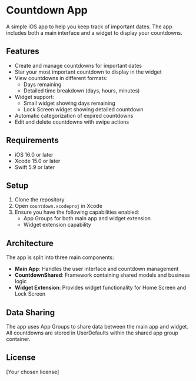 # Countdown App

A simple iOS app to help you keep track of important dates. The app includes both a main interface and a widget to display your countdowns.

## Features

- Create and manage countdowns for important dates
- Star your most important countdown to display in the widget
- View countdowns in different formats:
  - Days remaining
  - Detailed time breakdown (days, hours, minutes)
- Widget support:
  - Small widget showing days remaining
  - Lock Screen widget showing detailed countdown
- Automatic categorization of expired countdowns
- Edit and delete countdowns with swipe actions

## Requirements

- iOS 16.0 or later
- Xcode 15.0 or later
- Swift 5.9 or later

## Setup

1. Clone the repository
2. Open `countdown.xcodeproj` in Xcode
3. Ensure you have the following capabilities enabled:
   - App Groups for both main app and widget extension
   - Widget extension capability

## Architecture

The app is split into three main components:

- **Main App**: Handles the user interface and countdown management
- **CountdownShared**: Framework containing shared models and business logic
- **Widget Extension**: Provides widget functionality for Home Screen and Lock Screen

## Data Sharing

The app uses App Groups to share data between the main app and widget. All countdowns are stored in UserDefaults within the shared app group container.

## License

[Your chosen license] 